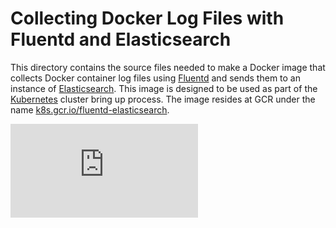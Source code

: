 # Collecting Docker Log Files with Fluentd and Elasticsearch

This directory contains the source files needed to make a Docker image
that collects Docker container log files using [Fluentd][fluentd]
and sends them to an instance of [Elasticsearch][elasticsearch].
This image is designed to be used as part of the [Kubernetes][kubernetes]
cluster bring up process. The image resides at GCR under the name
[k8s.gcr.io/fluentd-elasticsearch][image].

[fluentd]: http://www.fluentd.org/
[elasticsearch]: https://www.elastic.co/products/elasticsearch
[kubernetes]: https://kubernetes.io
[image]: https://k8s.gcr.io/fluentd-elasticsearch

[![Analytics](https://kubernetes-site.appspot.com/UA-36037335-10/GitHub/cluster/addons/fluentd-elasticsearch/fluentd-es-image/README.md?pixel)]()
